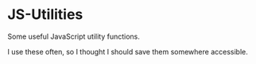 JS-Utilities
============

Some useful JavaScript utility functions.

I use these often, so I thought I should save them somewhere accessible.
